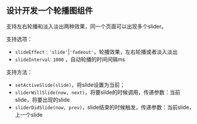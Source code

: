 ## 设计开发一个轮播图组件

支持左右轮播和淡入淡出两种效果，同一个页面可以出现多个slider。

支持选项：
* `slideEffect` : `'slide'`|`'fadeout'`，轮播效果，左右轮播或者淡入淡出
* `slideInterval`: `1000` ，自动轮播的时间间隔ms

支持方法：
* `setActiveSlide(slide)`，将slide设置为当前；
* `sliderWillSlide(now, next)`，将要slide的时候调用，传递参数：当前slide，将要出现的slide
* `sliderDidSlide(now, prev)`，slide结束的时候触发，传递参数：当前slide，上一个slide
